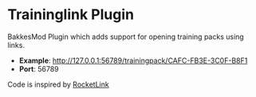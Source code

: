 # Traininglink Plugin

BakkesMod Plugin which adds support for opening training packs using links.
- **Example**: http://127.0.0.1:56789/trainingpack/CAFC-FB3E-3C0F-B8F1
- **Port**: 56789

Code is inspired by [RocketLink](https://github.com/yannismate/rocketlink-plugin)